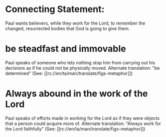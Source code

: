 # Connecting Statement:

Paul wants believers, while they work for the Lord, to remember the changed, resurrected bodies that God is going to give them.

# be steadfast and immovable

Paul speaks of someone who lets nothing stop him from carrying out his decisions as if he could not be physically moved. Alternate translation: "be determined" (See: [[rc://en/ta/man/translate/figs-metaphor]])

# Always abound in the work of the Lord

Paul speaks of efforts made in working for the Lord as if they were objects that a person could acquire more of. Alternate translation: "Always work for the Lord faithfully" (See: [[rc://en/ta/man/translate/figs-metaphor]])

